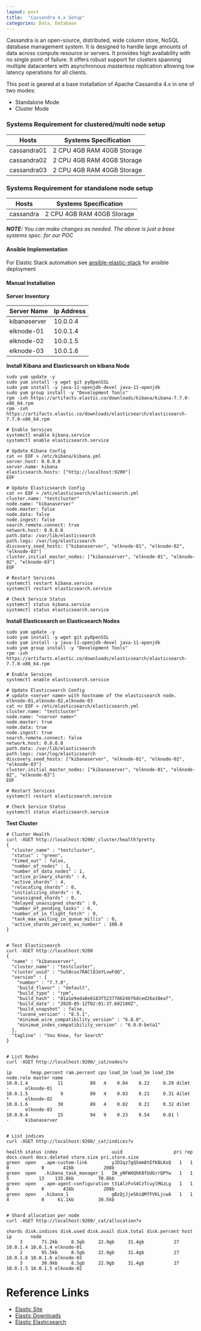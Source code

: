 ```yaml
---
layout: post
title:  "Cassandra 4.x Setup"
categories: Data, Database
---
```


Cassandra is an open-source, distributed, wide column store, NoSQL database management system. It is designed to handle large amounts of data across compute resource or servers. It provides high availability with no single point of failure. It  offers robust support for clusters spanning multiple datacenters with asynchronous masterless replication allowing low latency operations for all clients. <br>

This post is geared at a base installation of Apache Cassandra 4.x in one of two modes:
* Standalone Mode
* Cluster Mode

### Systems Requirement for clustered/multi node setup 

|  Hosts       | Systems Specification |
|--------------|--------------------------------|
|cassandra01   |  2 CPU  4GB RAM  40GB Storage  |
|cassandra02   |  2 CPU  4GB RAM  40GB Storage  |
|cassandra03   |  2 CPU  4GB RAM  40GB Storage  |

### Systems Requirement for standalone node setup 

|  Hosts    | Systems Specification |
|-----------|--------------------------------|
|cassandra  |  2 CPU  4GB RAM  40GB Storage  |

***NOTE:***  *You can make changes as needed. The above is just a base systems spec. for our POC*




#### **Ansible Implementation**
For Elastic Stack automation see [ansible-elastic-stack](https://github.com/uonyekwuluje/ansible-elastic-stack) for ansible deployment


#### **Manual Installation**

**Server Inventory**

|Server Name  |  Ip Address |
|-------------|-------------|
|kibanaserver |  10.0.0.4   |
|elknode-01   |  10.0.1.4   |
|elknode-02   |  10.0.1.5   |
|elknode-03   |  10.0.1.6   |

**Install Kibana and Elasticsearch on kibana Node**
```
sudo yum update -y
sudo yum install -y wget git pyOpenSSL
sudo yum install -y java-11-openjdk-devel java-11-openjdk
sudo yum group install -y "Development Tools"
rpm -ivh https://artifacts.elastic.co/downloads/kibana/kibana-7.7.0-x86_64.rpm
rpm -ivh https://artifacts.elastic.co/downloads/elasticsearch/elasticsearch-7.7.0-x86_64.rpm

# Enable Services
systemctl enable kibana.service
systemctl enable elasticsearch.service

# Update Kibana Config
cat << EOF > /etc/kibana/kibana.yml
server.host: 0.0.0.0
server.name: kibana
elasticsearch.hosts: ["http://localhost:9200"]
EOF

# Update Elasticsearch Config
cat << EOF > /etc/elasticsearch/elasticsearch.yml
cluster.name: "testcluster"
node.name: "kibanaserver"
node.master: false
node.data: false
node.ingest: false
search.remote.connect: true
network.host: 0.0.0.0
path.data: /var/lib/elasticsearch
path.logs: /var/log/elasticsearch
discovery.seed_hosts: ["kibanaserver", "elknode-01", "elknode-02", "elknode-03"]
cluster.initial_master_nodes: ["kibanaserver", "elknode-01", "elknode-02", "elknode-03"]
EOF 

# Restart Services
systemctl restart kibana.service
systemctl restart elasticsearch.service

# Check Service Status
systemctl status kibana.service
systemctl status elasticsearch.service
```




**Install Elasticsearch on Elasticsearch Nodes**
```
sudo yum update -y
sudo yum install -y wget git pyOpenSSL
sudo yum install -y java-11-openjdk-devel java-11-openjdk
sudo yum group install -y "Development Tools"
rpm -ivh https://artifacts.elastic.co/downloads/elasticsearch/elasticsearch-7.7.0-x86_64.rpm

# Enable Services
systemctl enable elasticsearch.service

# Update Elasticsearch Config
# update <server name> with hostname of the elasticsearch node. elknode-01,elknode-02,elknode-03
cat << EOF > /etc/elasticsearch/elasticsearch.yml
cluster.name: "testcluster"
node.name: "<server name>"
node.master: true
node.data: true
node.ingest: true
search.remote.connect: false
network.host: 0.0.0.0   
path.data: /var/lib/elasticsearch
path.logs: /var/log/elasticsearch
discovery.seed_hosts: ["kibanaserver", "elknode-01", "elknode-02", "elknode-03"]
cluster.initial_master_nodes: ["kibanaserver", "elknode-01", "elknode-02", "elknode-03"]
EOF

# Restart Services
systemctl restart elasticsearch.service

# Check Service Status
systemctl status elasticsearch.service
```



**Test Cluster**
```
# Cluster Health
curl -XGET http://localhost:9200/_cluster/health?pretty
{
  "cluster_name" : "testcluster",
  "status" : "green",
  "timed_out" : false,
  "number_of_nodes" : 1,
  "number_of_data_nodes" : 1,
  "active_primary_shards" : 4,
  "active_shards" : 4,
  "relocating_shards" : 0,
  "initializing_shards" : 0,
  "unassigned_shards" : 0,
  "delayed_unassigned_shards" : 0,
  "number_of_pending_tasks" : 0,
  "number_of_in_flight_fetch" : 0,
  "task_max_waiting_in_queue_millis" : 0,
  "active_shards_percent_as_number" : 100.0
}


# Test Elasticsearch
curl -XGET http://localhost:9200
{
  "name" : "kibanaserver",
  "cluster_name" : "testcluster",
  "cluster_uuid" : "Su58cux7RACl8JeYLvwFdQ",
  "version" : {
    "number" : "7.7.0",
    "build_flavor" : "default",
    "build_type" : "rpm",
    "build_hash" : "81a1e9eda8e6183f5237786246f6dced26a10eaf",
    "build_date" : "2020-05-12T02:01:37.602180Z",
    "build_snapshot" : false,
    "lucene_version" : "8.5.1",
    "minimum_wire_compatibility_version" : "6.8.0",
    "minimum_index_compatibility_version" : "6.0.0-beta1"
  },
  "tagline" : "You Know, for Search"
}


# List Nodes
curl -XGET http://localhost:9200/_cat/nodes?v

ip       heap.percent ram.percent cpu load_1m load_5m load_15m node.role master name
10.0.1.4           11          89   4    0.04    0.22     0.29 dilmt     -      elknode-01
10.0.1.5            9          89   4    0.03    0.21     0.31 dilmt     *      elknode-02
10.0.1.6           30          89   4    0.02    0.21     0.32 dilmt     -      elknode-03
10.0.0.4           15          94   9    0.23    0.54     0.81 l         -      kibanaserver


# List indices
curl -XGET http://localhost:9200/_cat/indices?v

health status index                    uuid                   pri rep docs.count docs.deleted store.size pri.store.size
green  open   .apm-custom-link         yJD2qz7gQSmm8tEfK8LKxQ   1   1          0            0       416b           208b
green  open   .kibana_task_manager_1   IW_yNFW4QhK8fUdGrrQPYw   1   1          5           13    135.8kb         70.8kb
green  open   .apm-agent-configuration t31AlzFvS4CzTcuylMGzLg   1   1          0            0       416b           208b
green  open   .kibana_1                gBzQjJjeS6iQMfFVKLjcwA   1   1          4            0     61.1kb         30.5kb


# Shard allocation per node
curl -XGET http://localhost:9200/_cat/allocation?v

shards disk.indices disk.used disk.avail disk.total disk.percent host     ip       node
     3       71.2kb     8.5gb     22.9gb     31.4gb           27 10.0.1.4 10.0.1.4 elknode-01
     2       95.5kb     8.5gb     22.9gb     31.4gb           27 10.0.1.6 10.0.1.6 elknode-03
     3       30.9kb     8.5gb     22.9gb     31.4gb           27 10.0.1.5 10.0.1.5 elknode-02
```

# Reference Links
* [Elastic Site](https://www.elastic.co/)
* [Elastic Downloads](https://www.elastic.co/downloads/)
* [Elastic Elasticsearch](https://www.elastic.co/downloads/past-releases#elasticsearch)
